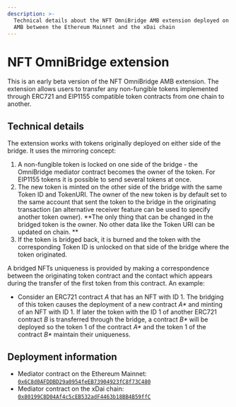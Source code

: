 ```yaml
---
description: >-
  Technical details about the NFT OmniBridge AMB extension deployed on top of
  AMB between the Ethereum Mainnet and the xDai chain
---
```


# NFT OmniBridge extension

This is an early beta version of the NFT OmniBridge AMB extension. The extension allows users to transfer any non-fungible tokens implemented through ERC721 and EIP1155 compatible token contracts from one chain to another.

## Technical details

The extension works with tokens originally deployed on either side of the bridge. It uses the mirroring concept:

1. A non-fungible token is locked on one side of the bridge - the OmniBridge mediator contract becomes the owner of the token. For EIP1155 tokens it is possible to send several tokens at once.
2. The new token is minted on the other side of the bridge with the same Token ID and TokenURI. The owner of the new token is by default set to the same account that sent the token to the bridge in the originating transaction (an alternative receiver feature can be used to specify another token owner). **The only thing that can be changed in the bridged token is the owner. No other data like the Token URI can be updated on chain. **
3. If the token is bridged back, it is burned and the token with the corresponding Token ID is unlocked on that side of the bridge where the token originated.

A bridged NFTs uniqueness is provided by making a correspondence between the originating token contract and the contact which appears during the transfer of the first token from this contract. An example:

* Consider an ERC721 contract _A_ that has an NFT with ID 1. The bridging of this token causes the deployment of a new contract _A\*_ and minting of an NFT with ID 1. If later the token with the ID 1 of another ERC721 contract _B_ is transferred through the bridge, a contract _B\*_ will be deployed so the token 1 of the contract _A\*_ and the token 1 of the contract _B\*_ maintain their uniqueness.

## Deployment information

* Mediator contract on the Ethereum Mainnet: [`0x6C8d0AFDDBD29a0954feEB73904923fC8f73C480`](https://etherscan.io/address/0x6C8d0AFDDBD29a0954feEB73904923fC8f73C480)
* Mediator contract on the xDai chain: [`0x80199C8D04Af4c5cEB532adF4463b18BB4B59ffC`](https://blockscout.com/poa/xdai/address/0x80199C8D04Af4c5cEB532adF4463b18BB4B59ffC)
